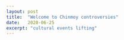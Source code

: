 ```yaml
---
layout: post
title:  "Welcome to Chinmoy controversies"
date:   2020-06-25
excerpt: "cultural events lifting"
---
```

